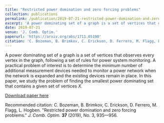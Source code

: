 ```yaml
---
title: "Restricted power domination and zero forcing problems"
collection: publications
permalink: /publication/2019-07-21-restricted-power-domination-and-zero-forcing-problems
excerpt: 'A power dominating set of a graph is a set of vertices that observes every vertex in the graph, following a set of rules for power system monitoring. A practical problem of interest is to determine the minimum number of additional measurement devices needed to monitor a power network when the network is expanded and the existing devices remain in place. In this paper, we study the problem of finding the smallest power dominating set that contains a given set of vertices <i>X</i>.'
date: 2019-07-21
venue: 'J. Comb. Optim.'
paperurl: 'https://arxiv.org/abs/1711.05190'
citation: 'C. Bozeman, B. Brimkov, C. Erickson, D. Ferrero, M. Flagg, L. Hogben. &quot;Restricted power domination and zero forcing problems.&quot; <i>J. Comb. Optim.</i> <b>37</b> (2019), No. 3, 935—956.'
---
```

A power dominating set of a graph is a set of vertices that observes every vertex in the graph, following a set of rules for power system monitoring. A practical problem of interest is to determine the minimum number of additional measurement devices needed to monitor a power network when the network is expanded and the existing devices remain in place. In this paper, we study the problem of finding the smallest power dominating set that contains a given set of vertices <i>X</i>.

[Download paper here](https://arxiv.org/abs/1711.05190)

Recommended citation: C. Bozeman, B. Brimkov, C. Erickson, D. Ferrero, M. Flagg, L. Hogben. "Restricted power domination and zero forcing problems." <i>J. Comb. Optim.</i> <b>37</b> (2019), No. 3, 935—956.